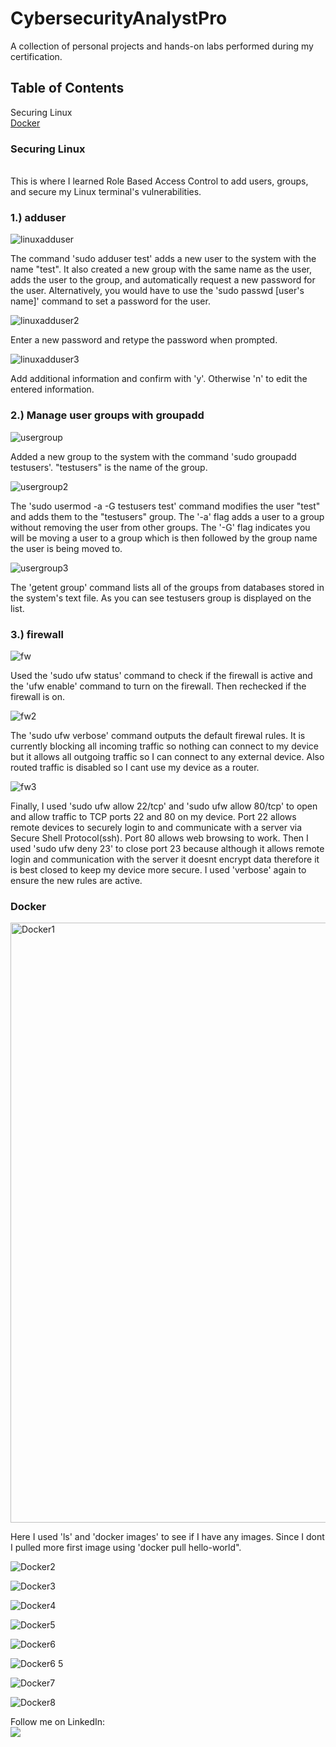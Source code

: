 # CybersecurityAnalystPro
A collection of personal projects and hands-on labs performed during my certification.

## Table of Contents

Securing Linux
<br><a href="### Docker"> Docker </a></br>

### Securing Linux
<br> This is where I learned Role Based Access Control to add users, groups, and secure my Linux terminal's vulnerabilities. </br>

### 1.) adduser
![linuxadduser](https://github.com/millywithnobrim/CybersecurityAnalystPro/assets/82410132/9731ad39-d69a-4a9c-85e2-bc92f1342a78)

The command 'sudo adduser test' adds a new user to the system with the name "test". It also created a new group with the same name as the user, adds the user to the group, and automatically request a new password for the user. Alternatively, you would have to use the 'sudo passwd [user's name]' command to set a password for the user.

![linuxadduser2](https://github.com/millywithnobrim/CybersecurityAnalystPro/assets/82410132/5021d254-796a-44ec-b17b-0da2c1196fe9)

Enter a new password and retype the password when prompted.

![linuxadduser3](https://github.com/millywithnobrim/CybersecurityAnalystPro/assets/82410132/47edc0a0-f5ba-4cbf-85ff-8329e123691e)

Add additional information and confirm with 'y'. Otherwise 'n' to edit the entered information.

### 2.) Manage user groups with groupadd
![usergroup](https://github.com/millywithnobrim/CybersecurityAnalystPro/assets/82410132/0f512787-2a41-4489-a752-815928cac9ff)

Added a new group to the system with the command 'sudo groupadd testusers'. "testusers" is the name of the group.

![usergroup2](https://github.com/millywithnobrim/CybersecurityAnalystPro/assets/82410132/af234d47-19d0-4eec-a550-b9188da2e46d)

The 'sudo usermod -a -G testusers test' command modifies the user "test" and adds them to the "testusers" group. The '-a' flag adds a user to a group without removing the user from other groups. The '-G' flag indicates you will be moving a user to a group which is then followed by the group name the user is being moved to.

![usergroup3](https://github.com/millywithnobrim/CybersecurityAnalystPro/assets/82410132/9940f023-314b-4e31-8d52-ce430f6be290)

The 'getent group' command lists all of the groups from databases stored in the system's text file. As you can see testusers group is displayed on the list.

### 3.) firewall
![fw](https://github.com/millywithnobrim/CybersecurityAnalystPro/assets/82410132/93f06c31-1969-48e7-8eb7-be28507f92fc)

Used the 'sudo ufw status' command to check if the firewall is active and the 'ufw enable' command to turn on the firewall. Then rechecked if the firewall is on.

![fw2](https://github.com/millywithnobrim/CybersecurityAnalystPro/assets/82410132/0343dbc1-d946-49df-95bf-740e7cb348ae)

The 'sudo ufw verbose' command outputs the default firewal rules. It is currently blocking all incoming traffic so nothing can connect to my device but it allows all outgoing traffic so I can connect to any external device. Also routed traffic is disabled so I cant use my device as a router.

![fw3](https://github.com/millywithnobrim/CybersecurityAnalystPro/assets/82410132/075dbff3-71fe-4c50-9e50-ac5342b5a923)

Finally, I used 'sudo ufw allow 22/tcp' and 'sudo ufw allow 80/tcp' to open and allow traffic to TCP ports 22 and 80 on my device. Port 22 allows remote devices to securely login to and communicate with a server via Secure Shell Protocol(ssh). Port 80 allows web browsing to work. Then I used 'sudo ufw deny 23' to close port 23 because although it allows remote login and communication with the server it doesnt encrypt data therefore it is best closed to keep my device more secure. I used 'verbose' again to ensure the new rules are active.

### Docker

<img width="960" alt="Docker1" src="https://github.com/millywithnobrim/CybersecurityAnalystPro/assets/82410132/25651c22-e19f-445b-9def-b1eda70fc341">

Here I used 'ls' and 'docker images' to see if I have any images. Since I dont I pulled more first image using 'docker pull hello-world". 

![Docker2](https://github.com/millywithnobrim/CybersecurityAnalystPro/assets/82410132/bdb19330-85e4-4889-99be-7f8434b3dd62)


![Docker3](https://github.com/millywithnobrim/CybersecurityAnalystPro/assets/82410132/1f27c088-cf26-4774-a468-e704d0e06aa8)


![Docker4](https://github.com/millywithnobrim/CybersecurityAnalystPro/assets/82410132/e05a88d4-dc2d-45cc-ab12-822687003501)



![Docker5](https://github.com/millywithnobrim/CybersecurityAnalystPro/assets/82410132/83e95f9d-0e29-4ab5-95c7-909a287fc1f9)


![Docker6](https://github.com/millywithnobrim/CybersecurityAnalystPro/assets/82410132/eedab87c-246f-4dc8-9440-e68b15d6b042)


![Docker6 5](https://github.com/millywithnobrim/CybersecurityAnalystPro/assets/82410132/dbab1d35-a508-42d0-ae97-e4cc8232cf2b)

![Docker7](https://github.com/millywithnobrim/CybersecurityAnalystPro/assets/82410132/0ef4cd65-0ec3-4643-a7a9-7fe82e8c9a11)

![Docker8](https://github.com/millywithnobrim/CybersecurityAnalystPro/assets/82410132/7bb95d81-b561-4d40-b777-928cbb6cf87e)





Follow me on LinkedIn:
<br><a href="https://www.linkedin.com/in/jamile2"><img src="https://img.shields.io/badge/LinkedIn-0077B5?style=for-the-badge&logo=linkedin&logoColor=white"></img></a></br>
